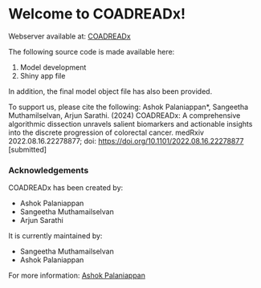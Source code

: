 # Welcome to COADREADx!

Webserver available at: [COADREADx](https://apalanialab.shinyapps.io/coadreadx/)

The following source code is made available here:
1. Model development
2. Shiny app file

In addition, the final model object file has also been provided.

To support us, please cite the following:
Ashok Palaniappan*, Sangeetha Muthamilselvan, Arjun Sarathi. (2024) COADREADx: A comprehensive algorithmic dissection unravels salient biomarkers and actionable insights into the discrete progression of colorectal cancer. medRxiv 2022.08.16.22278877; doi: https://doi.org/10.1101/2022.08.16.22278877 [submitted]

### Acknowledgements
COADREADx has been created by: 
 - Ashok Palaniappan
 - Sangeetha Muthamailselvan
 - Arjun Sarathi

It is currently maintained by:
 - Sangeetha Muthamailselvan
 - Ashok Palaniappan

For more information:
[Ashok Palaniappan](mailto:apalania@scbt.sastra.edu)
